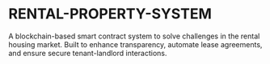 # RENTAL-PROPERTY-SYSTEM
A blockchain-based smart contract system to solve challenges in the rental housing market. Built to enhance transparency, automate lease agreements, and ensure secure tenant-landlord interactions.
